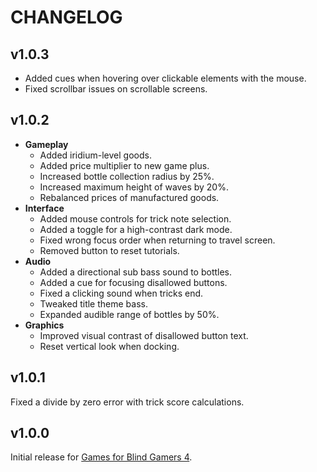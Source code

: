 # CHANGELOG
## v1.0.3
- Added cues when hovering over clickable elements with the mouse.
- Fixed scrollbar issues on scrollable screens.

## v1.0.2
- **Gameplay**
  - Added iridium-level goods.
  - Added price multiplier to new game plus.
  - Increased bottle collection radius by 25%.
  - Increased maximum height of waves by 20%.
  - Rebalanced prices of manufactured goods.
- **Interface**
  - Added mouse controls for trick note selection.
  - Added a toggle for a high-contrast dark mode.
  - Fixed wrong focus order when returning to travel screen.
  - Removed button to reset tutorials.
- **Audio**
  - Added a directional sub bass sound to bottles.
  - Added a cue for focusing disallowed buttons.
  - Fixed a clicking sound when tricks end.
  - Tweaked title theme bass.
  - Expanded audible range of bottles by 50%.
- **Graphics**
  - Improved visual contrast of disallowed button text.
  - Reset vertical look when docking.

## v1.0.1
Fixed a divide by zero error with trick score calculations.

## v1.0.0
Initial release for [Games for Blind Gamers 4](https:itch.io/jam/games-for-blind-gamers-4).
